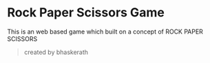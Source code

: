 # Rock Paper Scissors Game
This is an web based game which built on a concept of ROCK PAPER SCISSORS

> created by bhaskerath
